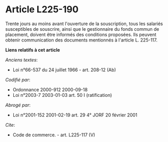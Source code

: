 # Article L225-190

Trente jours au moins avant l'ouverture de la souscription, tous les salariés susceptibles de souscrire, ainsi que le
gestionnaire du fonds commun de placement, doivent être informés des conditions proposées. Ils peuvent obtenir communication
des documents mentionnés à l'article L. 225-117.

**Liens relatifs à cet article**

_Anciens textes_:

  - Loi n°66-537 du 24 juillet 1966 - art. 208-12 (Ab)

_Codifié par_:

  - Ordonnance 2000-912 2000-09-18
  - Loi n°2003-7 2003-01-03 art. 50 I (ratification)

_Abrogé par_:

  - Loi n°2001-152 2001-02-19 art. 29 4° JORF 20 février 2001

_Cite_:

  - Code de commerce. - art. L225-117 (V)
